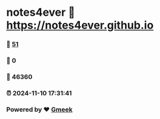 # notes4ever :link: https://notes4ever.github.io 
### :page_facing_up: [51](https://notes4ever.github.io/tag.html) 
### :speech_balloon: 0 
### :hibiscus: 46360 
### :alarm_clock: 2024-11-10 17:31:41 
### Powered by :heart: [Gmeek](https://github.com/Meekdai/Gmeek)
